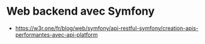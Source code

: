 # Web backend avec Symfony 

- https://w3r.one/fr/blog/web/symfony/api-restful-symfony/creation-apis-performantes-avec-api-platform 